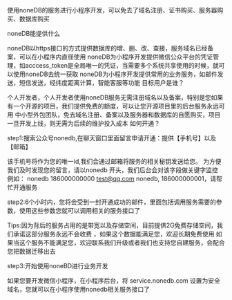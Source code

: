 使用noneDB的服务进行小程序开发，可以免去了域名注册、证书购买、服务器购买、数据库购买

noneDB能提供什么

noneDB以https接口的方式提供数据库的增、删、改、查接，服务域名已经备案，可以在小程序内直径使用
noneDB为小程序开发提供微信公众平台的凭证管理，如acccess_token是全局唯一的凭证，当需要多个系统共享使用的时候，就可以使用noneDB去统一获取
noneDB为小程序开发提供常用的业务服务，如邮件发送，短信发送，经纬度距离计算，智能客服等功能
目标用户是谁？

个人开发者，个人开发者使用noneDB服务无需注册域名以及备案，特别是您如果有一个开源的项目，我们提供免费的额度，可以让您开源项目里的后台服务永远可用
中小型外包团队，免去域名注册、备案以及服务器和数据库的自愿购买，项目一旦开发上线，则无需为后续的维护投入成本
如何开通？

step1:搜索公众号nonedb,在聊天窗口里面留言申请开通：提供【手机号】以及【邮箱】

该手机号将作为您的唯一id,我们会通过邮箱将服务的相关秘钥发送给您。 为方便我们及时发现您的留言，请以nonedb 开头，我们后台会对该字段做关键字监控 例如： nonedb 186000000000 test@qq.com nonedb, 186000000001，请帮忙开通服务

step2:6个小时内，您将会受到一封开通成功的邮件，里面包括调用服务需要的参数，使用这些参数您就可以调用相关的服务接口了

Tips:因为背后的服务占用的是带宽以及存储空间，目前提供2G免费存储空间，我们承诺这部分服务永远不会收费 ，如果这个数据能满足您，欢迎长期免费使用 如果当这个服务不能满足您，欢迎联系我们升级或者我们也支持您自建服务，会配合您把数据迁移出去

 

step3:开始使用noneBD进行业务开发

如果您要开发微信小程序，在小程序后台，将 service.nonedb.com 设置为安全域名，您就可以在小程序使用nonedb相关服务接口了

